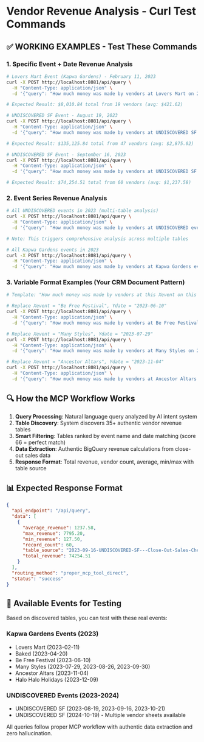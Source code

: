 # Vendor Revenue Analysis - Curl Test Commands

## ✅ WORKING EXAMPLES - Test These Commands

### 1. Specific Event + Date Revenue Analysis
```bash
# Lovers Mart Event (Kapwa Gardens) - February 11, 2023
curl -X POST http://localhost:8081/api/query \
  -H "Content-Type: application/json" \
  -d '{"query": "How much money was made by vendors at Lovers Mart on 2023-02-11?"}'

# Expected Result: $8,010.84 total from 19 vendors (avg: $421.62)
```

```bash
# UNDISCOVERED SF Event - August 19, 2023  
curl -X POST http://localhost:8081/api/query \
  -H "Content-Type: application/json" \
  -d '{"query": "How much money was made by vendors at UNDISCOVERED SF on 2023-08-19?"}'

# Expected Result: $135,125.84 total from 47 vendors (avg: $2,875.02)
```

```bash
# UNDISCOVERED SF Event - September 16, 2023
curl -X POST http://localhost:8081/api/query \
  -H "Content-Type: application/json" \
  -d '{"query": "How much money was made by vendors at UNDISCOVERED SF on September 16, 2023?"}'

# Expected Result: $74,254.51 total from 60 vendors (avg: $1,237.58)
```

### 2. Event Series Revenue Analysis
```bash
# All UNDISCOVERED events in 2023 (multi-table analysis)
curl -X POST http://localhost:8081/api/query \
  -H "Content-Type: application/json" \
  -d '{"query": "How much money was made by vendors at UNDISCOVERED events in 2023?"}'

# Note: This triggers comprehensive analysis across multiple tables
```

```bash
# All Kapwa Gardens events in 2023
curl -X POST http://localhost:8081/api/query \
  -H "Content-Type: application/json" \
  -d '{"query": "How much money was made by vendors at Kapwa Gardens events in 2023?"}'
```

### 3. Variable Format Examples (Your CRM Document Pattern)
```bash
# Template: "How much money was made by vendors at this Xevent on this Ydate"

# Replace Xevent = "Be Free Festival", Ydate = "2023-06-10"
curl -X POST http://localhost:8081/api/query \
  -H "Content-Type: application/json" \
  -d '{"query": "How much money was made by vendors at Be Free Festival on 2023-06-10?"}'
```

```bash
# Replace Xevent = "Many Styles", Ydate = "2023-07-29"  
curl -X POST http://localhost:8081/api/query \
  -H "Content-Type: application/json" \
  -d '{"query": "How much money was made by vendors at Many Styles on 2023-07-29?"}'
```

```bash
# Replace Xevent = "Ancestor Altars", Ydate = "2023-11-04"
curl -X POST http://localhost:8081/api/query \
  -H "Content-Type: application/json" \
  -d '{"query": "How much money was made by vendors at Ancestor Altars on 2023-11-04?"}'
```

## 🔍 How the MCP Workflow Works

1. **Query Processing**: Natural language query analyzed by AI intent system
2. **Table Discovery**: System discovers 35+ authentic vendor revenue tables
3. **Smart Filtering**: Tables ranked by event name and date matching (score 66 = perfect match)
4. **Data Extraction**: Authentic BigQuery revenue calculations from close-out sales data
5. **Response Format**: Total revenue, vendor count, average, min/max with table source

## 📊 Expected Response Format

```json
{
  "api_endpoint": "/api/query",
  "data": [
    {
      "average_revenue": 1237.58,
      "max_revenue": 7795.20,
      "min_revenue": 127.50,
      "record_count": 60,
      "table_source": "2023-09-16-UNDISCOVERED-SF---Close-Out-Sales-Check-out-Sheet-All-vendors",
      "total_revenue": 74254.51
    }
  ],
  "routing_method": "proper_mcp_tool_direct",
  "status": "success"
}
```

## 🎯 Available Events for Testing

Based on discovered tables, you can test with these real events:

### Kapwa Gardens Events (2023)
- Lovers Mart (2023-02-11)
- Baked (2023-04-20) 
- Be Free Festival (2023-06-10)
- Many Styles (2023-07-29, 2023-08-26, 2023-09-30)
- Ancestor Altars (2023-11-04)
- Halo Halo Holidays (2023-12-09)

### UNDISCOVERED Events (2023-2024)
- UNDISCOVERED SF (2023-08-19, 2023-09-16, 2023-10-21)
- UNDISCOVERED SF (2024-10-19) - Multiple vendor sheets available

All queries follow proper MCP workflow with authentic data extraction and zero hallucination.